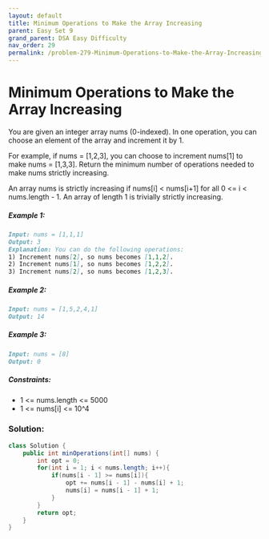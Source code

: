 ```yaml
---
layout: default
title: Minimum Operations to Make the Array Increasing
parent: Easy Set 9
grand_parent: DSA Easy Difficulty
nav_order: 29
permalink: /problem-279-Minimum-Operations-to-Make-the-Array-Increasing/
---
```

# Minimum Operations to Make the Array Increasing
You are given an integer array nums (0-indexed). In one operation, you can choose an element of the array and increment it by 1.

For example, if nums = [1,2,3], you can choose to increment nums[1] to make nums = [1,3,3].
Return the minimum number of operations needed to make nums strictly increasing.

An array nums is strictly increasing if nums[i] < nums[i+1] for all 0 <= i < nums.length - 1. An array of length 1 is trivially strictly increasing.

##### Example 1:
```markdown
Input: nums = [1,1,1]
Output: 3
Explanation: You can do the following operations:
1) Increment nums[2], so nums becomes [1,1,2].
2) Increment nums[1], so nums becomes [1,2,2].
3) Increment nums[2], so nums becomes [1,2,3].
```
##### Example 2:
```markdown
Input: nums = [1,5,2,4,1]
Output: 14
```
##### Example 3:
```markdown
Input: nums = [8]
Output: 0
```
##### Constraints:
* 1 <= nums.length <= 5000
* 1 <= nums[i] <= 10^4

### Solution:
```java
class Solution {
    public int minOperations(int[] nums) {
        int opt = 0;
        for(int i = 1; i < nums.length; i++){
            if(nums[i - 1] >= nums[i]){
                opt += nums[i - 1] - nums[i] + 1;
                nums[i] = nums[i - 1] + 1;
            }
        }
        return opt;
    }
}
```

